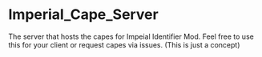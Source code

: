 # Imperial_Cape_Server
The server that hosts the capes for Impeial Identifier Mod. Feel free to use this for your client or request capes via issues. (This is just a concept)
